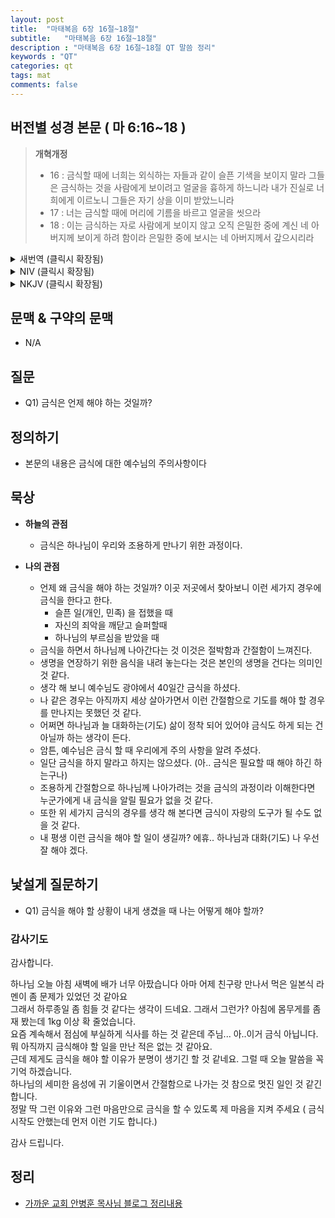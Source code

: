 ```yaml
---
layout: post
title:  "마태복음 6장 16절~18절"
subtitle:   "마태복음 6장 16절~18절"
description : "마태복음 6장 16절~18절 QT 말씀 정리"
keywords : "QT"
categories: qt
tags: mat
comments: false
---
```


## 버전별 성경 본문 ( 마 6:16~18 )

> **개혁개정**
>* 16 : 금식할 때에 너희는 외식하는 자들과 같이 슬픈 기색을 보이지 말라 그들은 금식하는 것을 사람에게 보이려고 얼굴을 흉하게 하느니라 내가 진실로 너희에게 이르노니 그들은 자기 상을 이미 받았느니라
>* 17 : 너는 금식할 때에 머리에 기름을 바르고 얼굴을 씻으라
>* 18 : 이는 금식하는 자로 사람에게 보이지 않고 오직 은밀한 중에 계신 네 아버지께 보이게 하려 함이라 은밀한 중에 보시는 네 아버지께서 갚으시리라

<details>
<summary> 새번역 (클릭시 확장됨)</summary>
<div markdown="1">

>* 16 : "너희는 금식할 때에, 위선자들과 같이 슬픈 기색을 띠지 말아라. 그들은 금식하는 것을 남에게 보이려고, 얼굴을 흉하게 한다. 내가 진정으로 너희에게 말한다. 그들은 자기네 상을 이미 받았다.
>* 17 : 너는 금식할 때에, 머리에 기름을 바르고, 낯을 씻어라.
>* 18 : 그리하여 금식하는 것을 사람들에게 드러내지 말고, 보이지 않게 숨어서 계시는 네 아버지께서 보시게 하여라. 그리하면 남모르게 숨어서 보시는 네 아버지께서 너에게 갚아 주실 것이다."
</div>
</details>

<details>
<summary> NIV (클릭시 확장됨)</summary>
<div markdown="1">

>* 16 : “When you fast, do not look somber as the hypocrites do, for they disfigure their faces to show others they are fasting. Truly I tell you, they have received their reward in full.
>* 17 : But when you fast, put oil on your head and wash your face,
>* 18 : so that it will not be obvious to others that you are fasting, but only to your Father, who is unseen; and your Father, who sees what is done in secret, will reward you.

</div>
</details>

<details>
<summary> NKJV (클릭시 확장됨)</summary>
<div markdown="1">

>* 16 : “Moreover, when you fast, do not be like the hypocrites, with a sad countenance. For they disfigure their faces that they may appear to men to be fasting. Assuredly, I say to you, they have their reward.
>* 17 : But you, when you fast, anoint your head and wash your face,
>* 18 : so that you do not appear to men to be fasting, but to your Father who is in the secret place; and your Father who sees in secret will reward you openly.

</div>
</details>

## 문맥 & 구약의 문맥 

* N/A

## 질문 

* Q1) 금식은 언제 해야 하는 것일까?

## 정의하기

* 본문의 내용은 금식에 대한 예수님의 주의사항이다

## 묵상

* **하늘의 관점**  
    - 금식은 하나님이 우리와 조용하게 만나기 위한 과정이다.
  
* **나의 관점**
    - 언제 왜 금식을 해야 하는 것일까? 이곳 저곳에서 찾아보니 이런 세가지 경우에 금식을 한다고 한다.
        * 슬픈 일(개인, 민족) 을 접했을 때
        * 자신의 죄악을 깨닫고 슬퍼할때 
        * 하나님의 부르심을 받았을 때 
    - 금식을 하면서 하나님께 나아간다는 것 이것은 절박함과 간절함이 느껴진다. 
    - 생명을 연장하기 위한 음식을 내려 놓는다는 것은 본인의 생명을 건다는 의미인 것 같다.       
    - 생각 해 보니 예수님도 광야에서 40일간 금식을 하셨다.     
    - 나 같은 경우는 아직까지 세상 살아가면서 이런 간절함으로 기도를 해야 할 경우를 만나지는 못했던 것 같다.  
    - 어쩌면 하나님과 늘 대화하는(기도) 삶이 정착 되어 있어야 금식도 하게 되는 건 아닐까 하는 생각이 든다.  
    - 암튼, 예수님은 금식 할 때 우리에게 주의 사항을 알려 주셨다.  
    - 일단 금식을 하지 말라고 하지는 않으셨다.  (아.. 금식은 필요할 때 해야 하긴 하는구나)  
    - 조용하게 간절함으로 하나님께 나아가려는 것을 금식의 과정이라 이해한다면 누군가에게 내 금식을 알릴 필요가 없을 것 같다.  
    - 또한 위 세가지 금식의 경우를 생각 해 본다면 금식이 자랑의 도구가 될 수도 없을 것 같다.  
    - 내 평생 이런 금식을 해야 할 일이 생길까? 에휴.. 하나님과 대화(기도) 나 우선 잘 해야 겠다.

## 낯설게 질문하기

* Q1) 금식을 해야 할 상황이 내게 생겼을 때 나는 어떻게 해야 할까? 

### 감사기도

감사합니다.  

하나님 오늘 아침 새벽에 배가 너무 아팠습니다 아마 어제 친구랑 만나서 먹은 일본식 라멘이 좀 문제가 있었던 것 같아요  
그래서 하루종일 좀 힘들 것 같다는 생각이 드네요. 그래서 그런가? 아침에 몸무게를 좀 재 봤는데 1kg 이상 확 줄었습니다.  
요즘 계속해서 점심에 부실하게 식사를 하는 것 같은데 주님... 아..이거 금식 아닙니다.  뭐 아직까지 금식해야 할 일을 만난 적은 없는 것 같아요.  
근데 제게도 금식을 해야 할 이유가 분명이 생기긴 할 것 같네요. 그럴 때 오늘 말씀을 꼭 기억 하겠습니다.  
하나님의 세미한 음성에 귀 기울이면서 간절함으로 나가는 것 참으로 멋진 일인 것 같긴 합니다.  
정말 딱 그런 이유와 그런 마음만으로 금식을 할 수 있도록 제 마음을 지켜 주세요 ( 금식 시작도 안했는데 먼저 이런 기도 합니다.)

감사 드립니다.  

## 정리
* [가까운 교회 안병훈 목사님 블로그 정리내용](https://blog.naver.com/tolerance2018)


